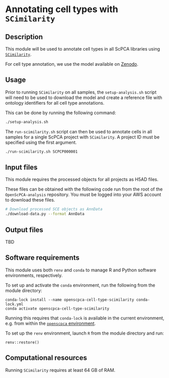# Annotating cell types with `SCimilarity`

## Description

This module will be used to annotate cell types in all ScPCA libraries using [`SCimilarity`](https://genentech.github.io/scimilarity/index.html). 

For cell type annotation, we use the model available on [Zenodo](https://zenodo.org/records/10685499). 

## Usage

Prior to running `SCimilarity` on all samples, the `setup-analysis.sh` script will need to be used to download the model and create a reference file with ontology identifiers for all cell type annotations. 

This can be done by running the following command: 
```sh
./setup-analysis.sh
```

The `run-scimilarity.sh` script can then be used to annotate cells in all samples for a single ScPCA project with `SCimilarity`. 
A project ID must be specified using the first argument. 

```sh
./run-scimilarity.sh SCPCP000001
```


## Input files

This module requires the processed objects for all projects as H5AD files. 

These files can be obtained with the following code run from the root of the `OpenScPCA-analysis` repository.
You must be logged into your AWS account to download these files.

```sh
# Download processed SCE objects as AnnData
./download-data.py --format AnnData
```

## Output files

TBD

## Software requirements

This module uses both `renv` and `conda` to manage R and Python software environments, respectively.

To set up and activate the `conda` environment, run the following from the module directory:

```
conda-lock install --name openscpca-cell-type-scimilarity conda-lock.yml
conda activate openscpca-cell-type-scimilarity
```

Running this requires that `conda-lock` is available in the current environment, e.g. from within the [`openscpca` environment](https://openscpca.readthedocs.io/en/latest/technical-setup/environment-setup/setup-conda/#create-an-openscpca-conda-environment).

To set up the `renv` environment, launch `R` from the module directory and run:

```
renv::restore()
```

## Computational resources

Running `SCimilarity` requires at least 64 GB of RAM.  
